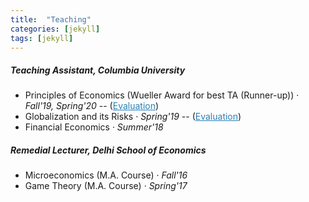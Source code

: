 ```yaml
---
title:  "Teaching"
categories: [jekyll]
tags: [jekyll]
---
```

<p>
<!---
<br />(<a href="" target="_blank">Course evaluations</a>)</p>
-->
<h5 id="masters"><strong>Teaching Assistant, Columbia University </strong></h5>
<ul>
 <li> Principles of Economics (Wueller Award for best TA (Runner-up)) &middot; <em>Fall'19, Spring'20</em> -- (<a href="https://github.com/Gupta-Sakshi/principles_student_eval.pdf" style="color:#2980b9;" target="_blank">Evaluation</a>) </li>
  <li>Globalization and its Risks &middot; <em>Spring'19</em> -- (<a href="https://github.com/Gupta-Sakshi/global_student_eval.pdf" style="color:#2980b9;" target="_blank">Evaluation</a>)</li>
  <li>Financial Economics &middot;  <em>Summer'18</em> </li>
</ul>

<h5 id="dse"><strong> Remedial Lecturer, Delhi School of Economics </strong></h5>
<ul>
  <li>Microeconomics (M.A. Course)  &middot; <em>Fall'16</em> </li>
  <li>Game Theory (M.A. Course)  &middot; <em>Spring'17</em> </li>
</ul>

